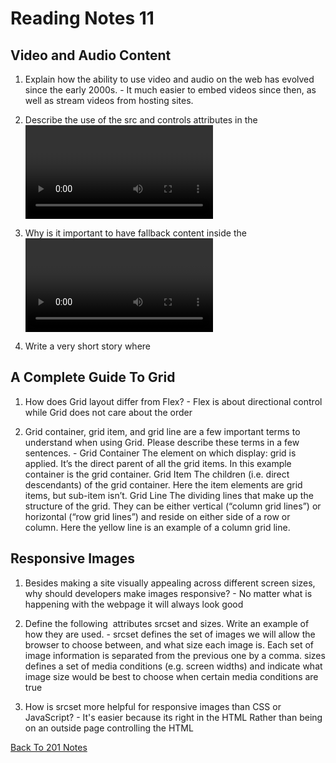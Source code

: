 # Reading Notes 11

## Video and Audio Content

1. Explain how the ability to use video and audio on the web has evolved since the early 2000s. - It much easier to embed videos since then, as well as stream videos from hosting sites.

2. Describe the use of the src and controls attributes in the <video> element. - the src is to define where the video is being helped and the controls give you control of how the video is played

3. Why is it important to have fallback content inside the <video> element? - If someone needs the accessibility and or the video does not load properly

4. Write a very short story where <audio> and <video> are characters. - Without one they are not fully whole, though the video may show without audio it is just moving pictures. And though the audio may tell a story it may not portray its character. In the end, without each other, the whole story is not told.

## A Complete Guide To Grid

1. How does Grid layout differ from Flex? - Flex is about directional control while Grid does not care about the order

2. Grid container, grid item, and grid line are a few important terms to understand when using Grid. Please describe these terms in a few sentences. - Grid Container
The element on which display: grid is applied. It’s the direct parent of all the grid items. In this example container is the grid container. Grid Item
The children (i.e. direct descendants) of the grid container. Here the item elements are grid items, but sub-item isn’t. Grid Line
The dividing lines that make up the structure of the grid. They can be either vertical (“column grid lines”) or horizontal (“row grid lines”) and reside on either side of a row or column. Here the yellow line is an example of a column grid line.

## Responsive Images

1. Besides making a site visually appealing across different screen sizes, why should developers make images responsive? - No matter what is happening with the webpage it will always look good

2. Define the following <img> attributes srcset and sizes. Write an example of how they are used. - srcset defines the set of images we will allow the browser to choose between, and what size each image is. Each set of image information is separated from the previous one by a comma. sizes defines a set of media conditions (e.g. screen widths) and indicate what image size would be best to choose when certain media conditions are true

3. How is srcset more helpful for responsive images than CSS or JavaScript? - It's easier because its right in the HTML Rather than being on an outside page controlling the HTML

[Back To 201 Notes](https://stevenrej.github.io/reading-notes/readingnotes201main)

